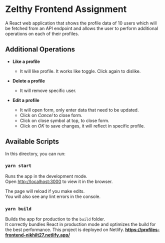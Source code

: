 # Zelthy Frontend Assignment

A React web application that shows the profile data of 10 users which will be fetched from an API endpoint and allows the user to perform additional operations on each of their profiles. 


## Additional Operations
- **Like a profile**
  - It will like profile. It works like toggle. Click again to dislike.
  
- **Delete a profile**
  - It will remove specific user.
  
- **Edit a profile**
  - It will open form, only enter data that need to be updated.
  - Click on *Cancel* to close form.
  - Click on close symbol at top, to close form.
  - Click on *OK* to save changes, it will reflect in specific profile.

## Available Scripts

In this directory, you can run:

### `yarn start`

Runs the app in the development mode.\
Open [http://localhost:3000](http://localhost:3000) to view it in the browser.

The page will reload if you make edits.\
You will also see any lint errors in the console.

### `yarn build`

Builds the app for production to the `build` folder.\
It correctly bundles React in production mode and optimizes the build for the best performance.
This project is deployed on Netlify. **https://profiles-frontend-nikhilt27.netlify.app/**
